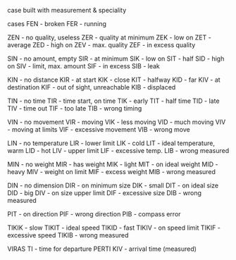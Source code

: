case built with measurement & speciality

cases
FEN - broken
FER - running

ZEN - no quality, useless
ZER - quality at minimum
ZEK - low on
ZET - average
ZED - high on
ZEV - max. quality
ZEF - in excess quality

SIN - no amount, empty
SIR - at minimum
SIK - low on
SIT - half
SID - high on
SIV - limit, max. amount
SIF - in excess
SIB - leak

KIN - no distance
KIR - at start
KIK - close
KIT - halfway
KID - far
KIV - at destination
KIF - out of sight, unreachable 
KIB - displaced

TIN - no time
TIR - time start, on time
TIK - early
TIT - half time
TID - late
TIV - time out
TIF - too late
TIB - wrong timing

VIN - no movement
VIR - moving
VIK - less moving
VID - much moving
VIV - moving at limits
VIF - excessive movement
VIB - wrong move

LIN - no temperature 
LIR - lower limit
LIK - cold
LIT - ideal temperature, warm
LID - hot
LIV - upper limit
LIF - excessive temp.
LIB - wrong measured 

MIN - no weight
MIR - has weight
MIK - light
MIT - on ideal weight
MID - heavy
MIV - weight on limit
MIF - excess weight
MIB - wrong measured 

DIN - no dimension
DIR - on minimum size
DIK - small
DIT - on ideal size
DID - big
DIV - on size upper limit
DIF - excessive size
DIB - wrong measured 

PIT - on direction
PIF - wrong direction 
PIB - compass error

TIKIK - slow
TIKIT - ideal speed
TIKID - fast
TIKIV - on speed limit
TIKIF - excessive speed
TIKIB - wrong measured

VIRAS TI - time for departure
PERTI KIV - arrival time (measured)